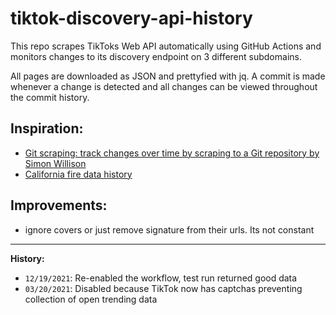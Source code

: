 # tiktok-discovery-api-history
This repo scrapes TikToks Web API automatically using GitHub Actions and monitors changes to its discovery endpoint on 3 different subdomains.

All pages are downloaded as JSON and prettyfied with jq. A commit is made whenever a change is detected and all changes can be viewed throughout the commit history.


## Inspiration: 
 - [Git scraping: track changes over time by scraping to a Git repository by Simon Willison](https://simonwillison.net/2020/Oct/9/git-scraping/)
 - [California fire data history](https://github.com/simonw/ca-fires-history)

## Improvements: 
 - ignore covers or just remove signature from their urls. Its not constant

---
**History:**
- `12/19/2021`: Re-enabled the workflow, test run returned good data
- `03/20/2021`: Disabled because TikTok now has captchas preventing collection of open trending data
